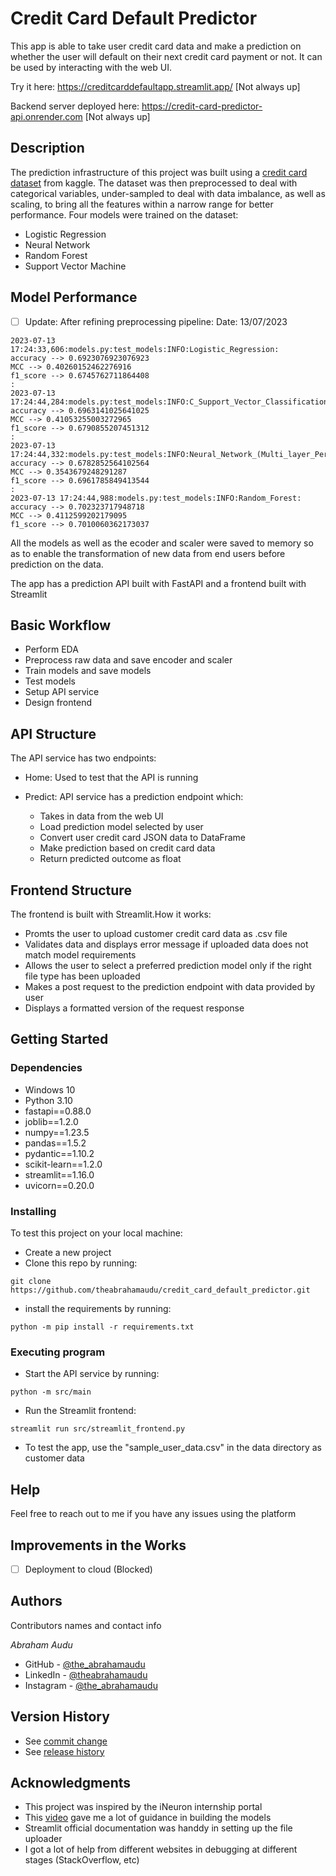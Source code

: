 # Credit Card Default Predictor

This app is able to take user credit card data and make a prediction on whether the user will default
on their next credit card payment or not.
It can be used by interacting with the web UI.

Try it here: https://creditcarddefaultapp.streamlit.app/ [Not always up]


Backend server deployed here: https://credit-card-predictor-api.onrender.com [Not always up]

## Description

The prediction infrastructure of this project was built using a [credit card dataset](https://www.kaggle.com/datasets/uciml/default-of-credit-card-clients-dataset) from kaggle.
The dataset was then preprocessed to deal with categorical variables, under-sampled to deal with data imbalance, as well as scaling, to bring all the features within a narrow range for better performance.
Four models were trained on the dataset:

* Logistic Regression
* Neural Network
* Random Forest
* Support Vector Machine

## Model Performance

- [ ] Update: After refining preprocessing pipeline:
  Date: 13/07/2023
~~~
2023-07-13 17:24:33,606:models.py:test_models:INFO:Logistic_Regression:
accuracy --> 0.6923076923076923 
MCC --> 0.40260152462276916 
f1_score --> 0.6745762711864408
:
2023-07-13 17:24:44,284:models.py:test_models:INFO:C_Support_Vector_Classification:
accuracy --> 0.6963141025641025 
MCC --> 0.41053255003272965 
f1_score --> 0.6790855207451312
:
2023-07-13 17:24:44,332:models.py:test_models:INFO:Neural_Network_(Multi_layer_Perceptron_classifier):
accuracy --> 0.6782852564102564 
MCC --> 0.3543679248291287 
f1_score --> 0.6961785849413544
:
2023-07-13 17:24:44,988:models.py:test_models:INFO:Random_Forest:
accuracy --> 0.702323717948718 
MCC --> 0.4112599202179095 
f1_score --> 0.7010060362173037
~~~
All the models as well as the ecoder and scaler were saved to memory so as to enable the transformation of new data from end users before prediction on the data.

The app has a prediction API built with FastAPI and a frontend built with Streamlit

## Basic Workflow

- Perform EDA
- Preprocess raw data and save encoder and scaler
- Train models and save models
- Test models
- Setup API service
- Design frontend

## API Structure

The API service has two endpoints:

* Home: Used to test that the API is running
* Predict: API service has a prediction endpoint which:

  - Takes in data from the web UI
  - Load prediction model selected by user
  - Convert user credit card JSON data to DataFrame
  - Make prediction based on credit card data
  - Return predicted outcome as float

## Frontend Structure

The frontend is built with Streamlit.How it works:

- Promts the user to upload customer credit card data as .csv file
- Validates data and displays error message if uploaded data does not match model requirements
- Allows the user to select a preferred prediction model only if the right file type has been uploaded
- Makes a post request to the prediction endpoint with data provided by user
- Displays a formatted version of the request response

## Getting Started

### Dependencies

* Windows 10
* Python 3.10
* fastapi==0.88.0
* joblib==1.2.0
* numpy==1.23.5
* pandas==1.5.2
* pydantic==1.10.2
* scikit-learn==1.2.0
* streamlit==1.16.0
* uvicorn==0.20.0

### Installing

To test this project on your local machine:

* Create a new project
* Clone this repo by running:

```
git clone https://github.com/theabrahamaudu/credit_card_default_predictor.git
```

* install the requirements by running:

```
python -m pip install -r requirements.txt
```

### Executing program

* Start the API service by running:

```
python -m src/main
```

* Run the Streamlit frontend:

```
streamlit run src/streamlit_frontend.py
```

* To test the app, use the "sample_user_data.csv" in the data directory as customer data

## Help

Feel free to reach out to me if you have any issues using the platform

## Improvements in the Works

- [ ] Deployment to cloud (Blocked)

## Authors

Contributors names and contact info

*Abraham Audu*

* GitHub - [@the_abrahamaudu](https://github.com/theabrahamaudu)
* LinkedIn - [@theabrahamaudu](https://www.linkedin.com/in/theabrahamaudu/)
* Instagram - [@the_abrahamaudu](https://www.instagram.com/the_abrahamaudu/)

## Version History

* See [commit change](https://github.com/theabrahamaudu/credit_card_default_predictor/commits/main)
* See [release history](https://github.com/theabrahamaudu/credit_card_default_predictor/releases)

## Acknowledgments

* This project was inspired by the iNeuron internship portal
* This [video](https://www.youtube.com/watch?v=kn5hVBR40eo) gave me a lot of guidance in building the models
* Streamlit official documentation was handdy in setting up the file uploader
* I got a lot of help from different websites in debugging at different stages (StackOverflow, etc)
